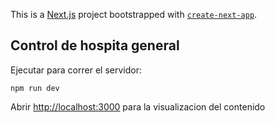 This is a [Next.js](https://nextjs.org/) project bootstrapped with [`create-next-app`](https://github.com/vercel/next.js/tree/canary/packages/create-next-app).

## Control de hospita general

Ejecutar para correr el servidor:

```
npm run dev

```

Abrir [http://localhost:3000](http://localhost:3000) para la visualizacion del contenido
